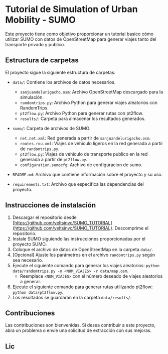 # Tutorial de Simulation of Urban Mobility - SUMO

Este proyecto tiene como objetivo proporcionar un tutorial basico cómo utilizar SUMO con datos de OpenStreetMap para generar viajes tanto del transporte privado y publico.

## Estructura de carpetas

El proyecto sigue la siguiente estructura de carpetas:

- `data/`: Contiene los archivos de datos necesarios.
  - `sanjuandelurigacho.osm`: Archivo OpenStreetMap descargado para la simulación.
  - `randomtrips.py`: Archivo Python para generar viajes aleatorios con RandomTrips.
  - `pt2flow.py`: Archivo Python para generar rutas con pt2flow.
  - `results/`: Carpeta para almacenar los resultados generados.

- `sumo/`: Carpeta de archivos de SUMO.
  - `net.net.xml`: Red generada a partir de `sanjuandelurigacho.osm`.
  - `routes.rou.xml`: Viajes de vehiculo ligeros en la red generada a partir de `randomtrips.py`.
  - `pt2flow.py`: Viajes de vehiculo de transporte publico en la red generada a partir de `pt2flow.py`.
  - `configuration.sumocfg`: Archivo de configuracion de sumo.

- `README.md`: Archivo que contiene información sobre el proyecto y su uso.

- `requirements.txt`: Archivo que especifica las dependencias del proyecto.

## Instrucciones de instalación

1. Descargar el repositorio desde [https://github.com/yeltsinvc/SUMO_TUTORIAL](https://github.com/yeltsinvc/SUMO_TUTORIAL). Descomprime el repositorio.
2. Instale SUMO siguiendo las instrucciones proporcionadas por el proyecto SUMO.
3. Coloque el archivo de datos de OpenStreetMap en la carpeta `data/`.
4. [Opcional] Ajuste los parámetros en el archivo `randomtrips.py` según sea necesario.
5. Ejecute el siguiente comando para generar los viajes aleatorios: `python data/randomtrips.py -n <NUM_VIAJES> -r data/map.osm`.
   - Reemplace `<NUM_VIAJES>` con el número deseado de viajes aleatorios a generar.
6. Ejecute el siguiente comando para generar rutas utilizando pt2flow: `python data/pt2flow.py`.
7. Los resultados se guardarán en la carpeta `data/results/`.

## Contribuciones

Las contribuciones son bienvenidas. Si desea contribuir a este proyecto, abra un problema o envíe una solicitud de extracción con sus mejoras.

## Lic